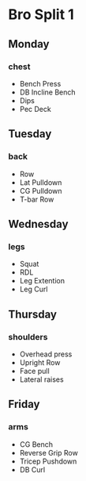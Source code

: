 # Bro Split 1

## Monday
### chest

  - Bench Press
  - DB Incline Bench
  - Dips
  - Pec Deck


## Tuesday
### back

   - Row
   - Lat Pulldown
   - CG Pulldown
   - T-bar Row

## Wednesday
### legs

   - Squat
   - RDL
   - Leg Extention
   - Leg Curl

## Thursday
### shoulders

  - Overhead press
  - Upright Row
  - Face pull
  - Lateral raises

## Friday
### arms
  
  - CG Bench
  - Reverse Grip Row
  - Tricep Pushdown
  - DB Curl